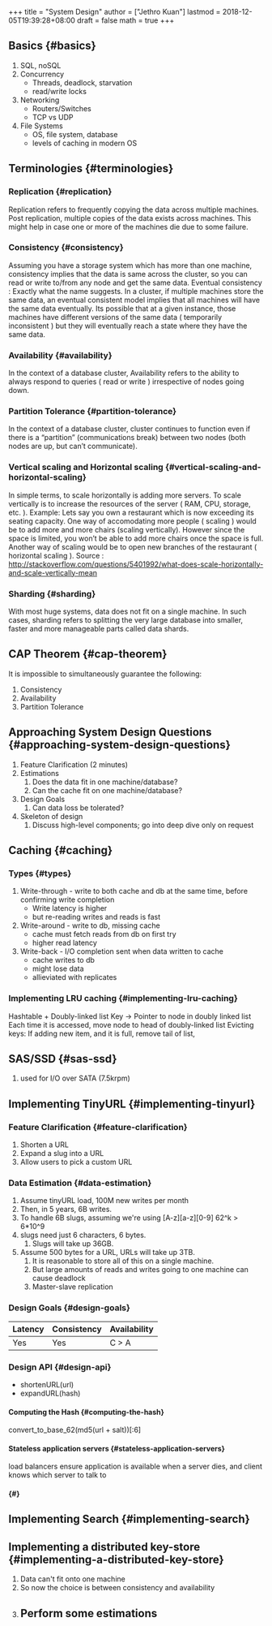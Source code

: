 +++
title = "System Design"
author = ["Jethro Kuan"]
lastmod = 2018-12-05T19:39:28+08:00
draft = false
math = true
+++

## Basics {#basics}

1.  SQL, noSQL
2.  Concurrency
    -   Threads, deadlock, starvation
    -   read/write locks
3.  Networking
    -   Routers/Switches
    -   TCP vs UDP
4.  File Systems
    -   OS, file system, database
    -   levels of caching in modern OS


## Terminologies {#terminologies}


### Replication {#replication}

Replication refers to frequently copying the data across multiple
machines. Post replication, multiple copies of the data exists across
machines. This might help in case one or more of the machines die due
to some failure.


### Consistency {#consistency}

Assuming you have a storage system which has more than one machine,
consistency implies that the data is same across the cluster, so you
can read or write to/from any node and get the same data. Eventual
consistency : Exactly what the name suggests. In a cluster, if
multiple machines store the same data, an eventual consistent model
implies that all machines will have the same data eventually. Its
possible that at a given instance, those machines have different
versions of the same data ( temporarily inconsistent ) but they will
eventually reach a state where they have the same data.


### Availability {#availability}

In the context of a database cluster, Availability refers to the
ability to always respond to queries ( read or write ) irrespective of
nodes going down.


### Partition Tolerance {#partition-tolerance}

In the context of a database cluster, cluster continues to function
even if there is a “partition” (communications break) between two
nodes (both nodes are up, but can’t communicate).


### Vertical scaling and Horizontal scaling {#vertical-scaling-and-horizontal-scaling}

In simple terms, to scale horizontally is adding more servers. To scale
vertically is to increase the resources of the server ( RAM, CPU,
storage, etc. ). Example: Lets say you own a restaurant which is now
exceeding its seating capacity. One way of accomodating more people (
scaling ) would be to add more and more chairs (scaling vertically).
However since the space is limited, you won’t be able to add more
chairs once the space is full. Another way of scaling would be to open
new branches of the restaurant ( horizontal scaling ). Source :
<http://stackoverflow.com/questions/5401992/what-does-scale-horizontally-and-scale-vertically-mean>


### Sharding {#sharding}

With most huge systems, data does not fit on a single machine. In such
cases, sharding refers to splitting the very large database into
smaller, faster and more manageable parts called data shards.


## CAP Theorem {#cap-theorem}

It is impossible to simultaneously guarantee the following:

1.  Consistency
2.  Availability
3.  Partition Tolerance


## Approaching System Design Questions {#approaching-system-design-questions}

1.  Feature Clarification (2 minutes)
2.  Estimations
    1.  Does the data fit in one machine/database?
    2.  Can the cache fit on one machine/database?
3.  Design Goals
    1.  Can data loss be tolerated?
4.  Skeleton of design
    1.  Discuss high-level components; go into deep dive only on request


## Caching {#caching}


### Types {#types}

1.  Write-through -  write to both cache and db at the same time,
    before confirming write completion
    -   Write latency is higher
    -   but re-reading writes and reads is fast
2.  Write-around - write to db, missing cache
    -   cache must fetch reads from db on first try
    -   higher read latency
3.  Write-back - I/O completion sent when data written to cache
    -   cache writes to db
    -   might lose data
    -   allieviated with replicates


### Implementing LRU caching {#implementing-lru-caching}

Hashtable + Doubly-linked list
Key -> Pointer to node in doubly linked list
Each time it is accessed, move node to head of doubly-linked list
Evicting keys:
If adding new item, and it is full, remove tail of list,


## SAS/SSD {#sas-ssd}

1.  used for I/O over SATA (7.5krpm)


## Implementing TinyURL {#implementing-tinyurl}


### Feature Clarification {#feature-clarification}

1.  Shorten a URL
2.  Expand a slug into a URL
3.  Allow users to pick a custom URL


### Data Estimation {#data-estimation}

1.  Assume tinyURL load, 100M new writes per month
2.  Then, in 5 years, 6B writes.
3.  To handle 6B slugs, assuming we're using [A-z][a-z][0-9] 62^k > 6\*10^9
4.  slugs need just 6 characters, 6 bytes.
    1.  Slugs will take up 36GB.
5.  Assume 500 bytes for a URL, URLs will take up 3TB.
    1.  It is reasonable to store all of this on a single machine.
    2.  But large amounts of reads and writes going to one machine can
        cause deadlock
    3.  Master-slave replication


### Design Goals {#design-goals}

| Latency | Consistency | Availability |
|---------|-------------|--------------|
| Yes     | Yes         | C > A        |


### Design API {#design-api}

-   shortenURL(url)
-   expandURL(hash)


#### Computing the Hash {#computing-the-hash}

convert\_to\_base\_62(md5(url + salt))[:6]


#### Stateless application servers {#stateless-application-servers}

load balancers ensure application is available when a server dies, and
client knows which server to talk to


####  {#}


## Implementing Search {#implementing-search}


## Implementing a distributed key-store {#implementing-a-distributed-key-store}

1.  Data can't fit onto one machine
2.  So now the choice is between consistency and availability
3.  Perform some estimations
    -
